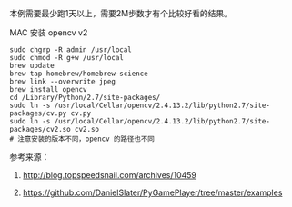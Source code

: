 本例需要最少跑1天以上，需要2M步数才有个比较好看的结果。

MAC 安装 opencv v2

```
sudo chgrp -R admin /usr/local
sudo chmod -R g+w /usr/local
brew update
brew tap homebrew/homebrew-science
brew link --overwrite jpeg
brew install opencv
cd /Library/Python/2.7/site-packages/
sudo ln -s /usr/local/Cellar/opencv/2.4.13.2/lib/python2.7/site-packages/cv.py cv.py
sudo ln -s /usr/local/Cellar/opencv/2.4.13.2/lib/python2.7/site-packages/cv2.so cv2.so
# 注意安装的版本不同，opencv 的路径也不同
```


参考来源： 

1. http://blog.topspeedsnail.com/archives/10459

2. https://github.com/DanielSlater/PyGamePlayer/tree/master/examples
